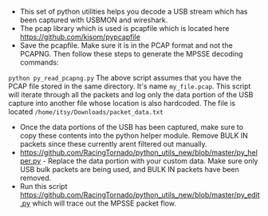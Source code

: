 - This set of python utilities helps you decode a USB stream which has been captured with USBMON and wireshark.
- The pcap library which is used is pcapfile which is located here https://github.com/kisom/pypcapfile
- Save the pcapfile. Make sure it is in the PCAP format and not the PCAPNG. Then follow these steps to generate the MPSSE decoding commands:

`python py_read_pcapng.py`
The above script assumes that you have the PCAP file stored in the same directory. It's name `my_file.pcap`. This script will iterate through all the packets and log only the data portion of the USB capture into another file whose location is also hardcoded. The file is located `/home/itsy/Downloads/packet_data.txt`
- Once the data portions of the USB has been captured, make sure to copy these contents into the python helper module. Remove BULK IN packets since these currently arent filtered out manually.
- https://github.com/RacingTornado/python_utils_new/blob/master/py_helper.py - Replace the data portion with your custom data. Make sure only USB bulk packets are being used, and BULK IN packets have been removed.
- Run this script https://github.com/RacingTornado/python_utils_new/blob/master/py_edit.py which will trace out the MPSSE packet flow.
